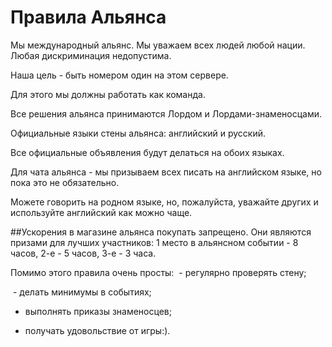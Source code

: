 # Правила Альянса

Мы международный альянс. Мы уважаем всех людей любой нации.
Любая дискриминация недопустима.

Наша цель - быть номером один на этом сервере.

Для этого мы должны работать как команда.

Все решения альянса принимаются Лордом и Лордами-знаменосцами.

Официальные языки стены альянса: английский и русский.

Все официальные объявления будут делаться на обоих языках.

Для чата альянса - мы призываем всех писать на английском языке, но пока это не обязательно.

Можете говорить на родном языке, но, пожалуйста, уважайте других и используйте английский как можно чаще.

##Ускорения в магазине альянса покупать запрещено.
Они являются призами для лучших участников:
1 место в альянсном событии - 8 часов,
2-е - 5 часов,
3-е - 3 часа.

Помимо этого правила очень просты:
 - регулярно проверять стену;
 
 - делать минимумы в событиях;
 
- выполнять приказы знаменосцев;

- получать удовольствие от игры:).
